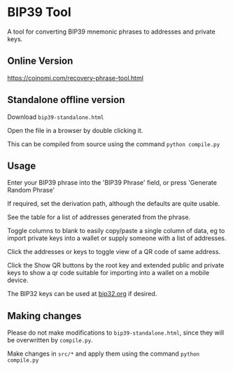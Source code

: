 # BIP39 Tool

A tool for converting BIP39 mnemonic phrases to addresses and private keys.

## Online Version

https://coinomi.com/recovery-phrase-tool.html

## Standalone offline version

Download `bip39-standalone.html`

Open the file in a browser by double clicking it.

This can be compiled from source using the command `python compile.py`

## Usage

Enter your BIP39 phrase into the 'BIP39 Phrase' field, or press
'Generate Random Phrase'

If required, set the derivation path, although the defaults are quite usable.

See the table for a list of addresses generated from the phrase.

Toggle columns to blank to easily copy/paste a single column of data, eg to
import private keys into a wallet or supply someone with a list of addresses.

Click the addresses or keys to toggle view of a QR code of same address.

Click the Show QR buttons by the root key and extended public and private keys to show a qr code suitable 
for importing into a wallet on a mobile device.

The BIP32 keys can be used at [bip32.org](https://bip32.org) if desired.

## Making changes

Please do not make modifications to `bip39-standalone.html`, since they will
be overwritten by `compile.py`.

Make changes in `src/*` and apply them using the command `python compile.py`
